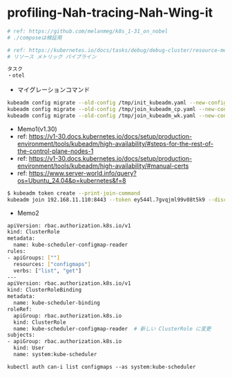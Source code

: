 # profiling-Nah-tracing-Nah-Wing-it

```bash
# ref: https://github.com/melanmeg/k8s_1-31_on_nobel
# ./composeは検証用

# ref: https://kubernetes.io/docs/tasks/debug/debug-cluster/resource-metrics-pipeline/
# リソース メトリック パイプライン
```

```bash
タスク
・otel
```

- マイグレーションコマンド
```bash
kubeadm config migrate --old-config /tmp/init_kubeadm.yaml --new-config new_init_kubeadm.yaml
kubeadm config migrate --old-config /tmp/join_kubeadm_cp.yaml --new-config new_join_kubeadm_cp.yaml
kubeadm config migrate --old-config /tmp/join_kubeadm_wk.yaml --new-config new_join_kubeadm_wk.yaml
```

- Memo1(v1.30)
- ref: https://v1-30.docs.kubernetes.io/docs/setup/production-environment/tools/kubeadm/high-availability/#steps-for-the-rest-of-the-control-plane-nodes-1
- ref: https://v1-30.docs.kubernetes.io/docs/setup/production-environment/tools/kubeadm/high-availability/#manual-certs
- ref: https://www.server-world.info/query?os=Ubuntu_24.04&p=kubernetes&f=8
```bash
$ kubeadm token create --print-join-command
kubeadm join 192.168.11.110:8443 --token ey544l.7gvqjml99v08t5k9 --discovery-token-ca-cert-hash sha256:cfd36a88a78d469cf521998a4891a0317a75889f2e73c338ddbcba9dcee47754

```

- Memo2
```bash
apiVersion: rbac.authorization.k8s.io/v1
kind: ClusterRole
metadata:
  name: kube-scheduler-configmap-reader
rules:
- apiGroups: [""]
  resources: ["configmaps"]
  verbs: ["list", "get"]
---
apiVersion: rbac.authorization.k8s.io/v1
kind: ClusterRoleBinding
metadata:
  name: kube-scheduler-binding
roleRef:
  apiGroup: rbac.authorization.k8s.io
  kind: ClusterRole
  name: kube-scheduler-configmap-reader  # 新しい ClusterRole に変更
subjects:
- apiGroup: rbac.authorization.k8s.io
  kind: User
  name: system:kube-scheduler
```

`kubectl auth can-i list configmaps --as system:kube-scheduler`
